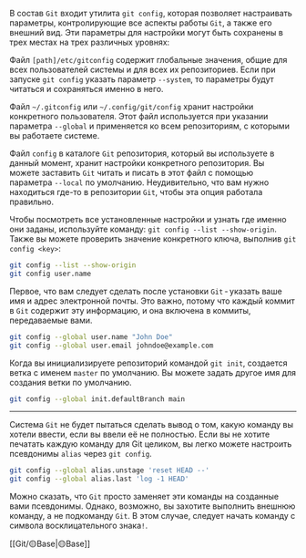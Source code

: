 В состав `Git` входит утилита `git config`, которая позволяет настраивать параметры, контролирующие все аспекты работы `Git`, а также его внешний вид. Эти параметры для настройки могут быть сохранены в трех местах на трех различных уровнях:

Файл `[path]/etc/gitconfig` содержит глобальные значения, общие для всех пользователей системы и для всех их репозиториев. Если при запуске `git config` указать параметр `--system`, то параметры будут читаться и сохраняться именно в него.

Файл `~/.gitconfig` или `~/.config/git/config` хранит настройки конкретного пользователя. Этот файл используется при указании параметра `--global` и применяется ко всем репозиториям, с которыми вы работаете системе.

Файл `config` в каталоге `Git` репозитория, который вы используете в данный момент, хранит настройки конкретного репозитория. Вы можете заставить `Git` читать и писать в этот файл с помощью параметра `--local` по умолчанию. Неудивительно, что вам нужно находиться где-то в репозитории `Git`, чтобы эта опция работала правильно.

Чтобы посмотреть все установленные настройки и узнать где именно они заданы, используйте команду: `git config --list --show-origin`. Также вы можете проверить значение конкретного ключа, выполнив `git config <key>`:

```sh
git config --list --show-origin
git config user.name
```

Первое, что вам следует сделать после установки `Git` - указать ваше имя и адрес электронной почты. Это важно, потому что каждый коммит в `Git` содержит эту информацию, и она включена в коммиты, передаваемые вами.

```sh
git config --global user.name "John Doe"
git config --global user.email johndoe@example.com
```

Когда вы инициализируете репозиторий командой `git init`, создается ветка с именем `master` по умолчанию. Вы можете задать другое имя для создания ветки по умолчанию.

```sh
git config --global init.defaultBranch main
```

---

Система `Git` не будет пытаться сделать вывод о том, какую команду вы хотели ввести, если вы ввели её не полностью. Если вы не хотите печатать каждую команду для Git целиком, вы легко можете настроить псевдонимы `alias` через `git config`. 

```sh
git config --global alias.unstage 'reset HEAD --'
git config --global alias.last 'log -1 HEAD'
```

Можно сказать, что `Git` просто заменяет эти команды на созданные вами псевдонимы. Однако, возможно, вы захотите выполнить внешнюю команду, а не подкоманду `Git`. В этом случае, следует начать команду с символа восклицательного знака`!`.

[[Git/🟡Base|🟡Base]]